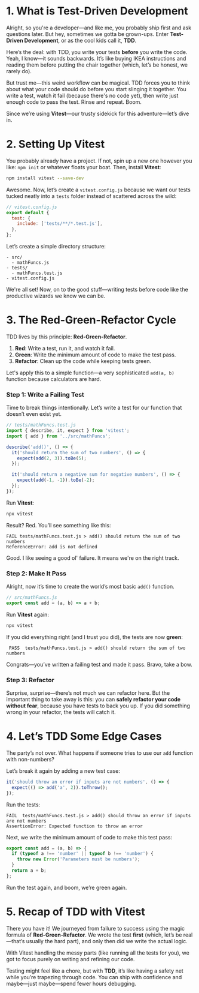 # 1. What is Test-Driven Development

Alright, so you're a developer—and like me, you probably ship first and ask questions later. But hey, sometimes we gotta be grown-ups. Enter **Test-Driven Development**, or as the cool kids call it, **TDD**.

Here’s the deal: with TDD, you write your tests **before** you write the code. Yeah, I know—it sounds backwards. It’s like buying IKEA instructions and reading them before putting the chair together (which, let’s be honest, we rarely do).

But trust me—this weird workflow can be magical. TDD forces you to think about what your code should do before you start slinging it together. You write a test, watch it fail (because there's no code yet), then write just enough code to pass the test. Rinse and repeat. Boom.

Since we’re using **Vitest**—our trusty sidekick for this adventure—let’s dive in.

# 2. Setting Up Vitest

You probably already have a project. If not, spin up a new one however you like: `npm init` or whatever floats your boat. Then, install **Vitest**:

```bash
npm install vitest --save-dev
```

Awesome. Now, let’s create a `vitest.config.js` because we want our tests tucked neatly into a `tests` folder instead of scattered across the wild:

```js
// vitest.config.js
export default {
  test: {
    include: ['tests/**/*.test.js'],
  },
};
```

Let’s create a simple directory structure:

```
- src/
  - mathFuncs.js
- tests/
  - mathFuncs.test.js
- vitest.config.js
```

We're all set! Now, on to the good stuff—writing tests before code like the productive wizards we know we can be.

# 3. The Red-Green-Refactor Cycle

TDD lives by this principle: **Red-Green-Refactor**.

1. **Red**: Write a test, run it, and watch it fail.
2. **Green**: Write the minimum amount of code to make the test pass.
3. **Refactor**: Clean up the code while keeping tests green.

Let's apply this to a simple function—a very sophisticated `add(a, b)` function because calculators are hard.

### Step 1: Write a Failing Test

Time to break things intentionally. Let’s write a test for our function that doesn’t even exist yet.

```js
// tests/mathFuncs.test.js
import { describe, it, expect } from 'vitest';
import { add } from '../src/mathFuncs';

describe('add()', () => {
  it('should return the sum of two numbers', () => {
    expect(add(2, 3)).toBe(5);
  });

  it('should return a negative sum for negative numbers', () => {
    expect(add(-1, -1)).toBe(-2);
  });
});
```

Run **Vitest**:

```bash
npx vitest
```

Result? Red. You’ll see something like this:

```
FAIL tests/mathFuncs.test.js > add() should return the sum of two numbers
ReferenceError: add is not defined
```

Good. I like seeing a good ol' failure. It means we're on the right track.

### Step 2: Make It Pass

Alright, now it’s time to create the world’s most basic `add()` function.

```js
// src/mathFuncs.js
export const add = (a, b) => a + b;
```

Run **Vitest** again:

```bash
npx vitest
```

If you did everything right (and I trust you did), the tests are now **green**:

```
 PASS  tests/mathFuncs.test.js > add() should return the sum of two numbers
```

Congrats—you’ve written a failing test and made it pass. Bravo, take a bow.

### Step 3: Refactor

Surprise, surprise—there’s not much we can refactor here. But the important thing to take away is this: you can **safely refactor your code without fear**, because you have tests to back you up. If you did something wrong in your refactor, the tests will catch it.

# 4. Let’s TDD Some Edge Cases

The party’s not over. What happens if someone tries to use our `add` function with non-numbers?

Let’s break it again by adding a new test case:

```js
it('should throw an error if inputs are not numbers', () => {
  expect(() => add('a', 2)).toThrow();
});
```

Run the tests:

```
FAIL  tests/mathFuncs.test.js > add() should throw an error if inputs are not numbers
AssertionError: Expected function to throw an error
```

Next, we write the minimum amount of code to make this test pass:

```js
export const add = (a, b) => {
  if (typeof a !== 'number' || typeof b !== 'number') {
    throw new Error('Parameters must be numbers');
  }
  return a + b;
};
```

Run the test again, and boom, we’re green again.

# 5. Recap of TDD with Vitest

There you have it! We journeyed from failure to success using the magic formula of **Red-Green-Refactor**. We wrote the test **first** (which, let’s be real—that’s usually the hard part), and only then did we write the actual logic.

With Vitest handling the messy parts (like running all the tests for you), we got to focus purely on writing and refining our code.

Testing might feel like a chore, but with **TDD**, it’s like having a safety net while you’re trapezing through code. You can ship with confidence and maybe—just maybe—spend fewer hours debugging.
